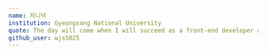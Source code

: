 ```yaml
---
name: 저니녁
institution: Gyeongsang National University
quote: The day will come when I will succeed as a front-end developer and buy a Porsche
github_user: wjs5025
---
```

